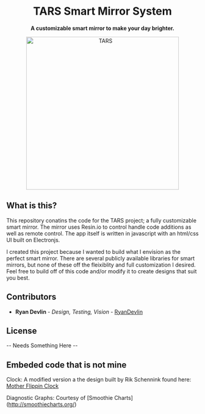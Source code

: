 
<h1 align="center">TARS Smart Mirror System</h1>
<p align="center">
  <b>A customizable smart mirror to make your day brighter.</b><br>
</p>

<p align="center">
    <img src="https://i.pinimg.com/originals/7e/11/0f/7e110f962fabee44b3fda7d13f70e678.jpg" alt="TARS" width="400"/>
</p>

## What is this?

This repository conatins the code for the TARS project; a fully customizable smart mirror. The mirror uses Resin.io to control handle code additions as well as remote control. The app itself is written in javascript with an html/css UI built on Electronjs.

I created this project because I wanted to build what I envision as the perfect smart mirror. There are several publicly available libraries for smart mirrors, but none of these off the fleixiblity and full customization I desired. Feel free to build off of this code and/or modify it to create designs that suit you best.

## Contributors

* **Ryan Devlin** - *Design, Testing, Vision* - [RyanDevlin](https://github.com/RyanDevlin)

## License

-- Needs Something Here --

## Embeded code that is not mine

Clock: A modified version a the design built by Rik Schennink found here: [Mother Flippin Clock](https://codepen.io/rikschennink/pen/lyuaf)

Diagnostic Graphs: Courtesy of [Smoothie Charts] (http://smoothiecharts.org/)

 

